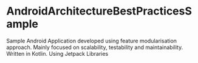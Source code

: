 # AndroidArchitectureBestPracticesSample
Sample Android Application developed using  feature modularisation approach. Mainly focused on scalability, testability and maintainability. Written in Kotlin. Using Jetpack Libraries
